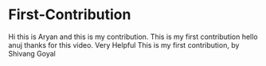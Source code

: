 # First-Contribution
Hi this is Aryan and this is my contribution.
This is my first contribution
hello anuj thanks for this video. Very Helpful
This is my first contribution, by Shivang Goyal

